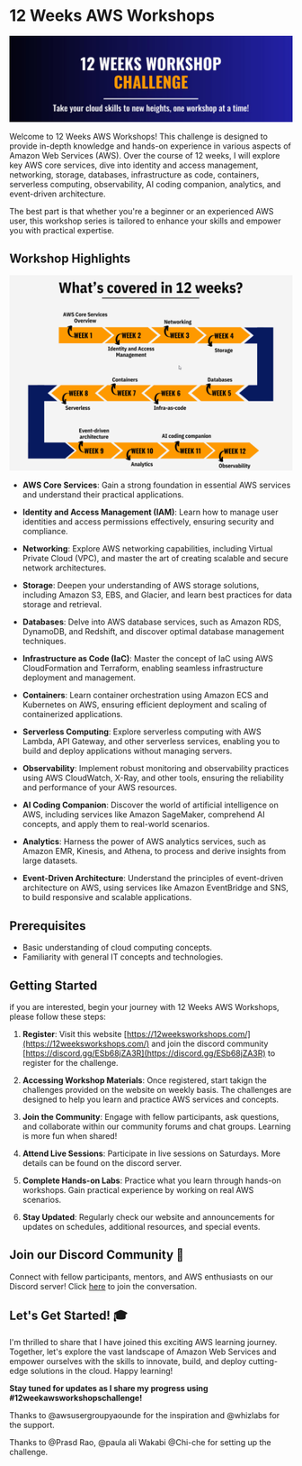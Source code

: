 # 12 Weeks AWS Workshops

![Workshop Banner](Images/12WeeksChallenge.png)

Welcome to 12 Weeks AWS Workshops! This challenge is designed to provide in-depth knowledge and hands-on experience in various aspects of Amazon Web Services (AWS). Over the course of 12 weeks, I will explore key AWS core services, dive into identity and access management, networking, storage, databases, infrastructure as code, containers, serverless computing, observability, AI coding companion, analytics, and event-driven architecture. 

The best part is that whether you're a beginner or an experienced AWS user, this workshop series is tailored to enhance your skills and empower you with practical expertise.

## Workshop Highlights

![Workshop Highlights](Images/WorkshopHighlights.png)

- **AWS Core Services**: Gain a strong foundation in essential AWS services and understand their practical applications.

- **Identity and Access Management (IAM)**: Learn how to manage user identities and access permissions effectively, ensuring security and compliance.

- **Networking**: Explore AWS networking capabilities, including Virtual Private Cloud (VPC), and master the art of creating scalable and secure network architectures.

- **Storage**: Deepen your understanding of AWS storage solutions, including Amazon S3, EBS, and Glacier, and learn best practices for data storage and retrieval.

- **Databases**: Delve into AWS database services, such as Amazon RDS, DynamoDB, and Redshift, and discover optimal database management techniques.

- **Infrastructure as Code (IaC)**: Master the concept of IaC using AWS CloudFormation and Terraform, enabling seamless infrastructure deployment and management.

- **Containers**: Learn container orchestration using Amazon ECS and Kubernetes on AWS, ensuring efficient deployment and scaling of containerized applications.

- **Serverless Computing**: Explore serverless computing with AWS Lambda, API Gateway, and other serverless services, enabling you to build and deploy applications without managing servers.

- **Observability**: Implement robust monitoring and observability practices using AWS CloudWatch, X-Ray, and other tools, ensuring the reliability and performance of your AWS resources.

- **AI Coding Companion**: Discover the world of artificial intelligence on AWS, including services like Amazon SageMaker, comprehend AI concepts, and apply them to real-world scenarios.

- **Analytics**: Harness the power of AWS analytics services, such as Amazon EMR, Kinesis, and Athena, to process and derive insights from large datasets.

- **Event-Driven Architecture**: Understand the principles of event-driven architecture on AWS, using services like Amazon EventBridge and SNS, to build responsive and scalable applications.

## Prerequisites

- Basic understanding of cloud computing concepts.
- Familiarity with general IT concepts and technologies.

## Getting Started

if you are interested, begin your journey with 12 Weeks AWS Workshops, please follow these steps:

1. **Register**: Visit this website [https://12weeksworkshops.com/](https://12weeksworkshops.com/) and join the discord community [https://discord.gg/ESb68jZA3R](https://discord.gg/ESb68jZA3R) to register for the challenge.
   
2. **Accessing Workshop Materials**: Once registered, start takign the challenges provided on the website on weekly basis. The challenges are designed to help you learn and practice AWS services and concepts.

3. **Join the Community**: Engage with fellow participants, ask questions, and collaborate within our community forums and chat groups. Learning is more fun when shared!

4. **Attend Live Sessions**: Participate in live sessions on Saturdays. More details can be found on the discord server.

5. **Complete Hands-on Labs**: Practice what you learn through hands-on workshops. Gain practical experience by working on real AWS scenarios.

6. **Stay Updated**: Regularly check our website and announcements for updates on schedules, additional resources, and special events.


## Join our Discord Community 🎉

Connect with fellow participants, mentors, and AWS enthusiasts on our Discord server! Click [here](https://discord.gg/ESb68jZA3R) to join the conversation.

## Let's Get Started! 🎓

I'm thrilled to share that I have joined this exciting AWS learning journey. Together, let's explore the vast landscape of Amazon Web Services and empower ourselves with the skills to innovate, build, and deploy cutting-edge solutions in the cloud. Happy learning!

**Stay tuned for updates as I share my progress using #12weekawsworkshopschallenge!**

Thanks to @awsusergroupyaounde for the inspiration and @whizlabs for the support.

Thanks to @Prasd Rao,  @paula ali Wakabi @Chi-che for setting up the challenge.

